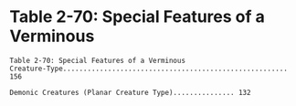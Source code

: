 # Table 2-70: Special Features of a Verminous

```
Table 2-70: Special Features of a Verminous
Creature-Type....................................................... 156

Demonic Creatures (Planar Creature Type)............... 132
```
